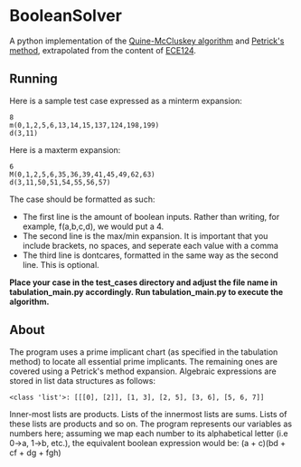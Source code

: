 # BooleanSolver
A python implementation of the [Quine-McCluskey algorithm](https://en.wikipedia.org/wiki/Quine%E2%80%93McCluskey_algorithm) and 
[Petrick's method](https://en.wikipedia.org/wiki/Petrick%27s_method), extrapolated from the content of [ECE124](https://ece.uwaterloo.ca/~cgebotys/NEW/124-frameset.htm).

## Running
Here is a sample test case expressed as a minterm expansion:
```
8
m(0,1,2,5,6,13,14,15,137,124,198,199)
d(3,11)
```
Here is a maxterm expansion:
```
6
M(0,1,2,5,6,35,36,39,41,45,49,62,63)
d(3,11,50,51,54,55,56,57)
```

The case should be formatted as such:
* The first line is the amount of boolean inputs. Rather than writing, for example, f(a,b,c,d), we would put a 4.
* The second line is the max/min expansion. It is important that you include brackets, no spaces, and seperate each value with a comma
* The third line is dontcares, formatted in the same way as the second line. This is optional. 

**Place your case in the test_cases directory and adjust the file name in tabulation_main.py accordingly. Run tabulation_main.py to execute the algorithm.**

## About 
The program uses a prime implicant chart (as specified in the tabulation method) to locate all essential prime implicants. The remaining ones are covered using a Petrick's method expansion. Algebraic expressions are stored in list data structures as follows:
```
<class 'list'>: [[[0], [2]], [1, 3], [2, 5], [3, 6], [5, 6, 7]]
```
Inner-most lists are products. Lists of the innermost lists are sums. Lists of these lists are products and so on. The program represents our variables as numbers here; assuming we map each number to its alphabetical letter (i.e 0->a, 1->b, etc.), the equivalent boolean 
expression would be:
(a + c)(bd + cf + dg + fgh)
